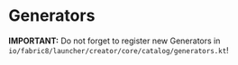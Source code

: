 # Generators

**IMPORTANT:** Do not forget to register new Generators in `io/fabric8/launcher/creator/core/catalog/generators.kt`!

